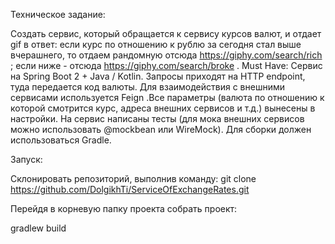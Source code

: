 Техническое задание:

Создать сервис, который обращается к сервису курсов валют, и отдает gif в ответ:
если курс по отношению к рублю за сегодня стал выше вчерашнего, то отдаем рандомную отсюда https://giphy.com/search/rich ; если ниже - отсюда https://giphy.com/search/broke .
Must Have:
Сервис на Spring Boot 2 + Java / Kotlin. Запросы приходят на HTTP endpoint, туда передается код валюты. Для взаимодействия с внешними сервисами используется Feign .Все параметры (валюта по отношению к которой смотрится курс, адреса внешних сервисов и т.д.) вынесены в настройки. На сервис написаны тесты (для мока внешних сервисов можно использовать @mockbean или WireMock). Для сборки должен использоваться Gradle.

Запуск:

Склонировать репозиторий, выполнив команду:
git clone https://github.com/DolgikhTi/ServiceOfExchangeRates.git

Перейдя в корневую папку проекта собрать проект:

gradlew build
